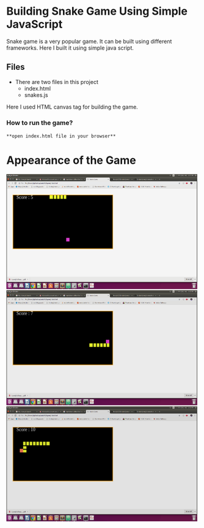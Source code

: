# Building Snake Game Using Simple JavaScript

Snake game is a very popular game. It can be built using different frameworks. Here I built it using  simple java script.

## Files
* There are two files in this project
	* index.html
	* snakes.js

Here I used HTML canvas tag for building the game.

### How to run the game?
	**open index.html file in your browser**
	
	
# Appearance of the Game

<img src="https://github.com/lovely127/Snake-Game/blob/master/screenshots/1.png" alt="snake game" height="300" width="500">

<img src="https://github.com/lovely127/Snake-Game/blob/master/screenshots/2.png" alt="snake game" height="300" width="500">


<img src="https://github.com/lovely127/Snake-Game/blob/master/screenshots/3.png" alt="snake game" height="300" width="500">
